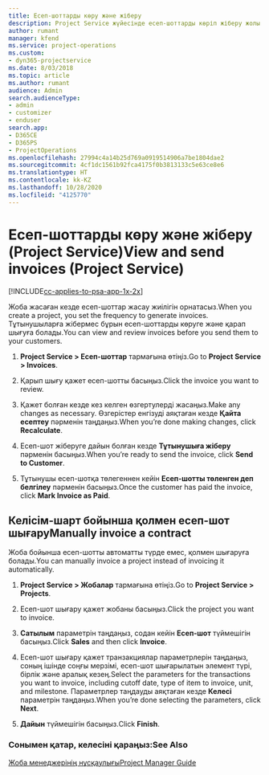 ```yaml
---
title: Есеп-шоттарды көру және жіберу
description: Project Service жүйесінде есеп-шоттарды көріп жіберу жолы
author: rumant
manager: kfend
ms.service: project-operations
ms.custom:
- dyn365-projectservice
ms.date: 8/03/2018
ms.topic: article
ms.author: rumant
audience: Admin
search.audienceType:
- admin
- customizer
- enduser
search.app:
- D365CE
- D365PS
- ProjectOperations
ms.openlocfilehash: 27994c4a14b25d769a0919514906a7be1804dae2
ms.sourcegitcommit: 4cf1dc1561b92fca4175f0b3813133c5e63ce8e6
ms.translationtype: HT
ms.contentlocale: kk-KZ
ms.lasthandoff: 10/28/2020
ms.locfileid: "4125770"
---
```

# <a name="view-and-send-invoices-project-service"></a><span data-ttu-id="fe5be-103">Есеп-шоттарды көру және жіберу (Project Service)</span><span class="sxs-lookup"><span data-stu-id="fe5be-103">View and send invoices (Project Service)</span></span>

[!INCLUDE[cc-applies-to-psa-app-1x-2x](../includes/cc-applies-to-psa-app-1x-2x.md)]

<span data-ttu-id="fe5be-104">Жоба жасаған кезде есеп-шоттар жасау жиілігін орнатасыз.</span><span class="sxs-lookup"><span data-stu-id="fe5be-104">When you create a project, you set the frequency to generate invoices.</span></span> <span data-ttu-id="fe5be-105">Тұтынушыларға жібермес бұрын есеп-шоттарды көруге және қарап шығуға болады.</span><span class="sxs-lookup"><span data-stu-id="fe5be-105">You can view and review invoices before you send them to your customers.</span></span>  
  
1.  <span data-ttu-id="fe5be-106">**Project Service > Есеп-шоттар** тармағына өтіңіз.</span><span class="sxs-lookup"><span data-stu-id="fe5be-106">Go to **Project Service > Invoices**.</span></span>  
  
2.  <span data-ttu-id="fe5be-107">Қарып шығу қажет есеп-шотты басыңыз.</span><span class="sxs-lookup"><span data-stu-id="fe5be-107">Click the invoice you want to review.</span></span>  
  
3.  <span data-ttu-id="fe5be-108">Қажет болған кезде кез келген өзгертулерді жасаңыз.</span><span class="sxs-lookup"><span data-stu-id="fe5be-108">Make any changes as necessary.</span></span> <span data-ttu-id="fe5be-109">Өзгерістер енгізуді аяқтаған кезде **Қайта есептеу** пәрменін таңдаңыз.</span><span class="sxs-lookup"><span data-stu-id="fe5be-109">When you’re done making changes, click **Recalculate**.</span></span>  
  
4.  <span data-ttu-id="fe5be-110">Есеп-шот жіберуге дайын болған кезде **Тұтынушыға жіберу** пәрменін басыңыз.</span><span class="sxs-lookup"><span data-stu-id="fe5be-110">When you’re ready to send the invoice, click **Send to Customer**.</span></span>  
  
5.  <span data-ttu-id="fe5be-111">Тұтынушы есеп-шотқа төлегеннен кейін **Есеп-шотты төленген деп белгілеу** пәрменін басыңыз.</span><span class="sxs-lookup"><span data-stu-id="fe5be-111">Once the customer has paid the invoice, click **Mark Invoice as Paid**.</span></span>  
  
## <a name="manually-invoice-a-contract"></a><span data-ttu-id="fe5be-112">Келісім-шарт бойынша қолмен есеп-шот шығару</span><span class="sxs-lookup"><span data-stu-id="fe5be-112">Manually invoice a contract</span></span>  
 <span data-ttu-id="fe5be-113">Жоба бойынша есеп-шотты автоматты түрде емес, қолмен шығаруға болады.</span><span class="sxs-lookup"><span data-stu-id="fe5be-113">You can manually invoice a project instead of invoicing it automatically.</span></span>  
  
1.  <span data-ttu-id="fe5be-114">**Project Service > Жобалар** тармағына өтіңіз.</span><span class="sxs-lookup"><span data-stu-id="fe5be-114">Go to **Project Service > Projects**.</span></span>  
  
2.  <span data-ttu-id="fe5be-115">Есеп-шот шығару қажет жобаны басыңыз.</span><span class="sxs-lookup"><span data-stu-id="fe5be-115">Click the project you want to invoice.</span></span>  
  
3.  <span data-ttu-id="fe5be-116">**Сатылым** параметрін таңдаңыз, содан кейін **Есеп-шот** түймешігін басыңыз.</span><span class="sxs-lookup"><span data-stu-id="fe5be-116">Click **Sales** and then click **Invoice**.</span></span>  
  
4.  <span data-ttu-id="fe5be-117">Есеп-шот шығару қажет транзакциялар параметрлерін таңдаңыз, соның ішінде соңғы мерзімі, есеп-шот шығарылатын элемент түрі, бірлік және аралық кезең.</span><span class="sxs-lookup"><span data-stu-id="fe5be-117">Select the parameters for the transactions you want to invoice, including cutoff date, type of item to invoice, unit, and milestone.</span></span> <span data-ttu-id="fe5be-118">Параметрлер таңдауды аяқтаған кезде **Келесі** параметрін таңдаңыз.</span><span class="sxs-lookup"><span data-stu-id="fe5be-118">When you’re done selecting the parameters, click **Next**.</span></span>  
  
5.  <span data-ttu-id="fe5be-119">**Дайын** түймешігін басыңыз.</span><span class="sxs-lookup"><span data-stu-id="fe5be-119">Click **Finish**.</span></span>  
  
### <a name="see-also"></a><span data-ttu-id="fe5be-120">Сонымен қатар, келесіні қараңыз:</span><span class="sxs-lookup"><span data-stu-id="fe5be-120">See Also</span></span>  
 [<span data-ttu-id="fe5be-121">Жоба менеджерінің нұсқаулығы</span><span class="sxs-lookup"><span data-stu-id="fe5be-121">Project Manager Guide</span></span>](../psa/project-manager-guide.md)
